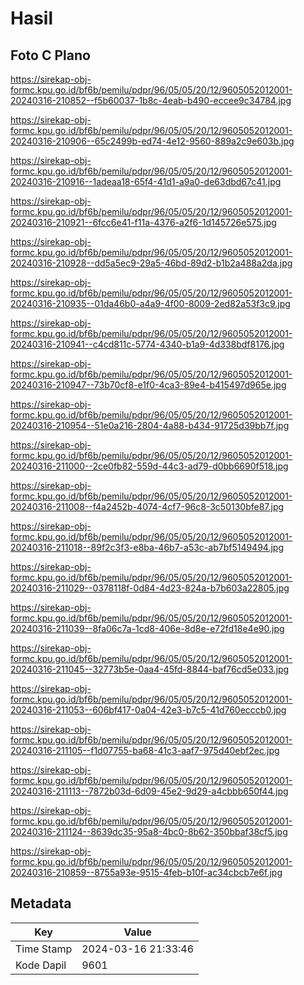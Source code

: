 # Hasil

## Foto C Plano

https://sirekap-obj-formc.kpu.go.id/bf6b/pemilu/pdpr/96/05/05/20/12/9605052012001-20240316-210852--f5b60037-1b8c-4eab-b490-eccee9c34784.jpg

https://sirekap-obj-formc.kpu.go.id/bf6b/pemilu/pdpr/96/05/05/20/12/9605052012001-20240316-210906--65c2499b-ed74-4e12-9560-889a2c9e603b.jpg

https://sirekap-obj-formc.kpu.go.id/bf6b/pemilu/pdpr/96/05/05/20/12/9605052012001-20240316-210916--1adeaa18-65f4-41d1-a9a0-de63dbd67c41.jpg

https://sirekap-obj-formc.kpu.go.id/bf6b/pemilu/pdpr/96/05/05/20/12/9605052012001-20240316-210921--6fcc6e41-f11a-4376-a2f6-1d145726e575.jpg

https://sirekap-obj-formc.kpu.go.id/bf6b/pemilu/pdpr/96/05/05/20/12/9605052012001-20240316-210928--dd5a5ec9-29a5-46bd-89d2-b1b2a488a2da.jpg

https://sirekap-obj-formc.kpu.go.id/bf6b/pemilu/pdpr/96/05/05/20/12/9605052012001-20240316-210935--01da46b0-a4a9-4f00-8009-2ed82a53f3c9.jpg

https://sirekap-obj-formc.kpu.go.id/bf6b/pemilu/pdpr/96/05/05/20/12/9605052012001-20240316-210941--c4cd811c-5774-4340-b1a9-4d338bdf8176.jpg

https://sirekap-obj-formc.kpu.go.id/bf6b/pemilu/pdpr/96/05/05/20/12/9605052012001-20240316-210947--73b70cf8-e1f0-4ca3-89e4-b415497d965e.jpg

https://sirekap-obj-formc.kpu.go.id/bf6b/pemilu/pdpr/96/05/05/20/12/9605052012001-20240316-210954--51e0a216-2804-4a88-b434-91725d39bb7f.jpg

https://sirekap-obj-formc.kpu.go.id/bf6b/pemilu/pdpr/96/05/05/20/12/9605052012001-20240316-211000--2ce0fb82-559d-44c3-ad79-d0bb6690f518.jpg

https://sirekap-obj-formc.kpu.go.id/bf6b/pemilu/pdpr/96/05/05/20/12/9605052012001-20240316-211008--f4a2452b-4074-4cf7-96c8-3c50130bfe87.jpg

https://sirekap-obj-formc.kpu.go.id/bf6b/pemilu/pdpr/96/05/05/20/12/9605052012001-20240316-211018--89f2c3f3-e8ba-46b7-a53c-ab7bf5149494.jpg

https://sirekap-obj-formc.kpu.go.id/bf6b/pemilu/pdpr/96/05/05/20/12/9605052012001-20240316-211029--0378118f-0d84-4d23-824a-b7b603a22805.jpg

https://sirekap-obj-formc.kpu.go.id/bf6b/pemilu/pdpr/96/05/05/20/12/9605052012001-20240316-211039--8fa06c7a-1cd8-406e-8d8e-e72fd18e4e90.jpg

https://sirekap-obj-formc.kpu.go.id/bf6b/pemilu/pdpr/96/05/05/20/12/9605052012001-20240316-211045--32773b5e-0aa4-45fd-8844-baf76cd5e033.jpg

https://sirekap-obj-formc.kpu.go.id/bf6b/pemilu/pdpr/96/05/05/20/12/9605052012001-20240316-211053--606bf417-0a04-42e3-b7c5-41d760ecccb0.jpg

https://sirekap-obj-formc.kpu.go.id/bf6b/pemilu/pdpr/96/05/05/20/12/9605052012001-20240316-211105--f1d07755-ba68-41c3-aaf7-975d40ebf2ec.jpg

https://sirekap-obj-formc.kpu.go.id/bf6b/pemilu/pdpr/96/05/05/20/12/9605052012001-20240316-211113--7872b03d-6d09-45e2-9d29-a4cbbb650f44.jpg

https://sirekap-obj-formc.kpu.go.id/bf6b/pemilu/pdpr/96/05/05/20/12/9605052012001-20240316-211124--8639dc35-95a8-4bc0-8b62-350bbaf38cf5.jpg

https://sirekap-obj-formc.kpu.go.id/bf6b/pemilu/pdpr/96/05/05/20/12/9605052012001-20240316-210859--8755a93e-9515-4feb-b10f-ac34cbcb7e6f.jpg


## Metadata

| Key        | Value               |
| ---------- | ------------------- |
| Time Stamp | 2024-03-16 21:33:46 |
| Kode Dapil | 9601                |



